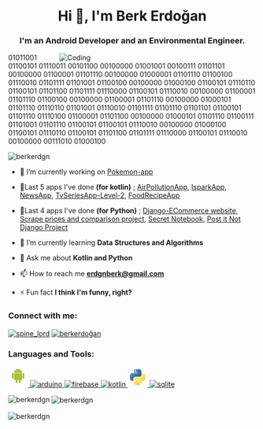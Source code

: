 <h1 align="center">Hi 👋, I'm Berk Erdoğan</h1>
<h3 align="center">I'm an Android Developer and an Environmental Engineer.</h3>
<img align="right" alt="Coding" width="400" src="https://i.pinimg.com/originals/e4/26/70/e426702edf874b181aced1e2fa5c6cde.gif">

01011001 01100101 01110011 00101100 00100000 01001001 00100111 01101101 00100000 01100001 01101110 00100000 01000001 01101110 01100100 01110010 01101111 01101001 01100100 00100000 01000100 01100101 01110110 01100101 01101100 01101111 01110000 01100101 01110010 00100000 01100001 01101110 01100100 00100000 01100001 01101110 00100000 01000101 01101110 01110110 01101001 01110010 01101111 01101110 01101101 01100101 01101110 01110100 01100001 01101100 00100000 01000101 01101110 01100111 01101001 01101110 01100101 01100101 01110010 00100000 01000100 01100101 01110110 01100101 01101100 01101111 01110000 01100101 01110010 00100000 00111010 01000100

<p align="left"> <img src="https://komarev.com/ghpvc/?username=berkerdgn&label=Profile%20views&color=0e75b6&style=flat" alt="berkerdgn" /> </p>

- 🔭 I’m currently working on [Pokemon-app](https://github.com/BerkErdgn/pokemon-app)

- 🖤Last 5 apps I've done **(for kotlin)** ; [AirPollutionApp](https://github.com/BerkErdgn/AirPollutionApp), [IsparkApp](https://github.com/BerkErdgn/IsparkApp), [NewsApp](https://github.com/BerkErdgn/NewsApp), [TvSeriesApp-Level-2](https://github.com/BerkErdgn/TvSeriesApp-Level-2), [FoodRecipeApp](https://github.com/BerkErdgn/FoodRecipeApp)

- 🖤Last 4 apps I've done **(for Python)** ; [Django-ECommerce website](https://github.com/BerkErdgn/Django-ECommerce-website), [Scrape prices and comparison project](https://github.com/BerkErdgn/Scrape-prices-and-comparison-project), [Secret Notebook](https://github.com/BerkErdgn/ScretNotebook-fourth-assignment-100-Day-Programming-Camp), [Post it Not Django Project](https://github.com/BerkErdgn/Post-it-Not-Django-Project)

- 🌱 I’m currently learning **Data Structures and Algorithms**

- 💬 Ask me about **Kotlin and Python**

- 📫 How to reach me **erdgnberk@gmail.com**

- ⚡ Fun fact **I think I'm funny, right?**

<h3 align="left">Connect with me:</h3>
<p align="left">
<a href="https://twitter.com/spine_lord" target="blank"><img align="center" src="https://raw.githubusercontent.com/rahuldkjain/github-profile-readme-generator/master/src/images/icons/Social/twitter.svg" alt="spine_lord" height="30" width="40" /></a>
<a href="https://www.linkedin.com/in/berk-erdgn/" target="blank"><img align="center" src="https://raw.githubusercontent.com/rahuldkjain/github-profile-readme-generator/master/src/images/icons/Social/linked-in-alt.svg" alt="berkerdoğan" height="30" width="40" /></a>
</p>

<h3 align="left">Languages and Tools:</h3>
<p align="left"> <a href="https://developer.android.com" target="_blank" rel="noreferrer"> <img src="https://raw.githubusercontent.com/devicons/devicon/master/icons/android/android-original-wordmark.svg" alt="android" width="40" height="40"/> </a> <a href="https://www.arduino.cc/" target="_blank" rel="noreferrer"> <img src="https://cdn.worldvectorlogo.com/logos/arduino-1.svg" alt="arduino" width="40" height="40"/> </a> <a href="https://firebase.google.com/" target="_blank" rel="noreferrer"> <img src="https://www.vectorlogo.zone/logos/firebase/firebase-icon.svg" alt="firebase" width="40" height="40"/> </a> <a href="https://kotlinlang.org" target="_blank" rel="noreferrer"> <img src="https://www.vectorlogo.zone/logos/kotlinlang/kotlinlang-icon.svg" alt="kotlin" width="40" height="40"/> </a> <a href="https://www.python.org" target="_blank" rel="noreferrer"> <img src="https://raw.githubusercontent.com/devicons/devicon/master/icons/python/python-original.svg" alt="python" width="40" height="40"/> </a> <a href="https://www.sqlite.org/" target="_blank" rel="noreferrer"> <img src="https://www.vectorlogo.zone/logos/sqlite/sqlite-icon.svg" alt="sqlite" width="40" height="40"/> </a> </p>

<p><img align="left" src="https://github-readme-stats.vercel.app/api/top-langs?username=berkerdgn&show_icons=true&locale=en&layout=compact" alt="berkerdgn" /></p>

<p>&nbsp;<img align="center" src="https://github-readme-stats.vercel.app/api?username=berkerdgn&show_icons=true&locale=en" alt="berkerdgn" /></p>

<p><img align="center" src="https://github-readme-streak-stats.herokuapp.com/?user=berkerdgn&" alt="berkerdgn" /></p>
